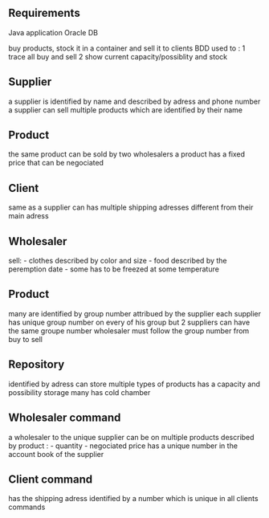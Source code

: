 Requirements
------------
Java application 
Oracle DB 

buy products, stock it in a container and sell it to clients
BDD used to :
	1 trace all buy and sell
	2 show current capacity/possiblity and stock

Supplier
--------
a supplier is identified by name and described by adress and phone number
a supplier can sell multiple products which are identified by their name

Product
-------
the same product can be sold by two wholesalers
a product has a fixed price that can be negociated

Client
------	
same as a supplier
can has multiple shipping adresses different from their main adress

Wholesaler
----------
sell:
	- clothes described by color and size
	- food described by the peremption date
		- some has to be freezed at some temperature

Product
-------
many are identified by group number attribued by the supplier
each supplier has unique group number on every of his group but 2 suppliers can have the same groupe number
wholesaler must follow the group number from buy to sell

Repository
----------
identified by adress 
can store multiple types of products
has a capacity and possibility storage
many has cold chamber

Wholesaler command
------------------
a wholesaler to the unique supplier
can be on multiple products
described by product :
	- quantity
	- negociated price
has a unique number in the account book of the supplier

Client command
--------------
has the shipping adress 
identified by a number which is unique in all clients commands
